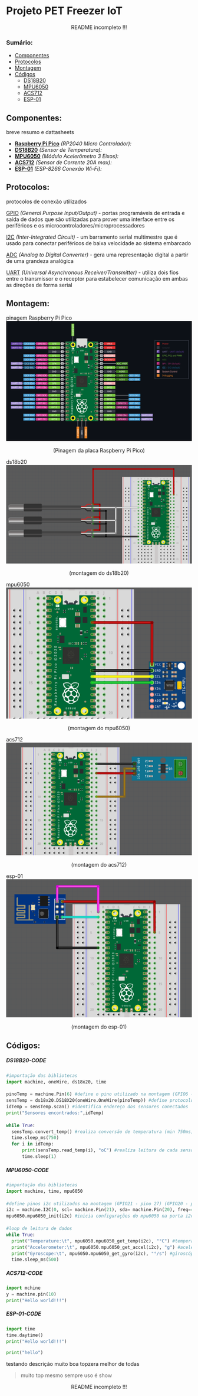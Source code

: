 # Projeto PET Freezer IoT
  <p align="center"> README incompleto !!! <p>

### Sumário:
  * [Componentes](#componentes)
  * [Protocolos](#protocolos) 
  * [Montagem](#montagem)
  * [Códigos](#códigos)
    * [DS18B20](#ds18b20-code)
    * [MPU6050](#mpu6050-code)
    * [ACS712](#acs712-code)
    * [ESP-01](#esp-01-code)

  
  
  ## Componentes:
  breve resumo e dattasheets
  * **[Raspberry Pi Pico](https://hackspace.raspberrypi.com/books/micropython-pico)** *(RP2040 Micro Controlador):*
  * **[DS18B20](https://randomnerdtutorials.com/micropython-ds18b20-esp32-esp8266/)** *(Sensor de Temperatura):*
  * **[MPU6050](https://microdigisoft.com/mpu6050-with-raspberry-pi-pico-using-micropython/)** *(Módulo Acelerômetro 3 Eixos):*
  * **[ACS712](https://how2electronics.com/how-to-use-adc-in-raspberry-pi-pico-adc-example-code/)** *(Sensor de Corrente 20A max):*
  * **[ESP-01](https://www.filipeflop.com/blog/como-conectar-a-raspberry-pi-pico-ao-wifi-com-esp8266/)** *(ESP-8266 Conexão Wi-Fi):*
  
  
  ## Protocolos:
  protocolos de conexão utilizados
  
  
 [GPIO](https://www.oficinadanet.com.br/hardware/40552-o-que-e-gpio) *(General Purpose Input/Output)* - portas programáveis de entrada e saída de dados que são utilizadas para prover uma interface entre os periféricos e os microcontroladores/microprocessadores
 
  
  
 [I2C](https://how2electronics.com/how-to-use-i2c-pins-in-raspberry-pi-pico-i2c-scanner/) *(Inter-Integrated Circuit)* - um barramento serial multimestre que é usado para conectar periféricos de baixa velocidade ao sistema embarcado
 
 
 [ADC](https://www.circuitschools.com/how-to-use-adc-on-raspberry-pi-pico-in-detail-with-micropython-example/) *(Analog to Digital Converter)* - gera uma representação digital a partir de uma grandeza analógica
 
 
 [UART](https://www.rohde-schwarz.com/br/produtos/teste-e-medicao/osciloscopios/educational-content/compreender-uart_254524.html) *(Universal Asynchronous Receiver/Transmitter)* -  utiliza dois fios entre o transmissor e o receptor para estabelecer comunicação em ambas as direções de forma serial
  
  
  ## Montagem:
  
  pinagem Raspberry Pi Pico
  ![pico-pinout](https://github.com/Tomaz-Arlindo/Raspberry-Pico-PET/blob/main/images/pico-pinout.png)
  <p align="center">(Pinagem da placa Raspberry Pi Pico)</p>
  
  
  ds18b20
  ![pico-ds18b20](https://github.com/Tomaz-Arlindo/Raspberry-Pico-PET/blob/main/images/pico-ds18b20.png)
  <p align="center">(montagem do ds18b20)</p>
  
  
  mpu6050
  ![pico-mpu6050](https://github.com/Tomaz-Arlindo/Raspberry-Pico-PET/blob/main/images/pico-mpu6050.png)
  <p align="center">(montagem do mpu6050)</p>
  
  
  acs712
  ![pico-acs712](https://github.com/Tomaz-Arlindo/Raspberry-Pico-PET/blob/main/images/pico-acs712.png)
  <p align="center">(montagem do acs712)</p>
  
  
  esp-01
  ![pico-esp01](https://github.com/Tomaz-Arlindo/Raspberry-Pico-PET/blob/main/images/pico-esp01.png)
  <p align="center">(montagem do esp-01)</p>
  
  
  ## Códigos:
  
  ##### DS18B20-CODE
  ~~~Python
#importação das bibliotecas
import machine, oneWire, ds18x20, time

pinoTemp = machine.Pin(6) #define o pino utilizado na montagem (GPIO6 - pino 9)
sensTemp = ds18x20.DS18X20(oneWire.OneWire(pinoTemp)) #define protocolo
idTemp = sensTemp.scan() #identifica endereço dos sensores conectados
print("Sensores encontrados:",idTemp)

while True:
    sensTemp.convert_temp() #realiza conversão de temperatura (min 750ms)
    time.sleep_ms(750)
    for i in idTemp:
        print(sensTemp.read_temp(i), "oC") #realiza leitura de cada sensor
        time.sleep(1)
  ~~~
  
  ##### MPU6050-CODE
  ~~~Python
#importação das bibliotecas
import machine, time, mpu6050

#define pinos i2c utilizados na montagem (GPIO21 - pino 27) (GPIO20 - pino 26) 
i2c = machine.I2C(0, scl= machine.Pin(21), sda= machine.Pin(20), freq=400000)
mpu6050.mpu6050_init(i2c) #inicia configurações do mpu6050 na porta i2c escolhida

#loop de leitura de dados
while True:
    print("Temperature:\t", mpu6050.mpu6050_get_temp(i2c), "°C") #temperatura
    print("Accelerometer:\t", mpu6050.mpu6050_get_accel(i2c), "g") #aceleração 3 eixos
    print("Gyroscope:\t", mpu6050.mpu6050_get_gyro(i2c), "°/s") #giroscópio 3 eixos
    time.sleep_ms(500)

  
  ~~~ 
  
 ##### ACS712-CODE
   ~~~Python
  import mchine
  y = machine.pin(10)
  print("Hello world!!!")
  
  ~~~
 
 ##### ESP-01-CODE
   ~~~Python
  import time
  time.daytime()
  print("Hello world!!!")
  
  ~~~
  
  ~~~python 
  print("hello")
  ~~~
  
  
  
   testando descrição muito boa topzera melhor de todas
   > muito top mesmo  sempre uso é show
      
  <p align="center"> README incompleto !!! <p>
